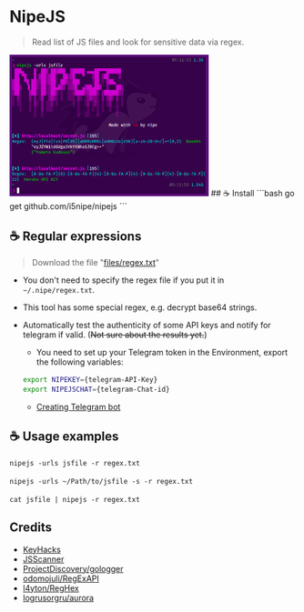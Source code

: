 # NipeJS

> Read list of JS files and look for sensitive data via regex. 
<img src="./files/NipeJS.png" alt="alt text" width="350"/>
## ☕ Install
```bash
go get github.com/i5nipe/nipejs
```

## ☕ Regular expressions
> Download the file "[files/regex.txt](https://github.com/i5nipe/nipejs/blob/master/files/regex.txt)"

- You don't need to specify the regex file if you put it in `~/.nipe/regex.txt`.

- This tool has some special regex, e.g. decrypt base64 strings.

- Automatically test the authenticity of some API keys and notify for telegram if valid. (~~Not sure about the results yet.~~)
  - You need to set up your Telegram token in the Environment, export the following variables:
  ```bash
  export NIPEKEY={telegram-API-Key}
  export NIPEJSCHAT={telegram-Chat-id}
  ```
  - [Creating Telegram bot](https://core.telegram.org/bots#3-how-do-i-create-a-bot)


## ☕ Usage examples

```
nipejs -urls jsfile -r regex.txt

nipejs -urls ~/Path/to/jsfile -s -r regex.txt

cat jsfile | nipejs -r regex.txt
```

## Credits

- [KeyHacks](https://github.com/streaak/keyhacks)
- [JSScanner](https://github.com/0x240x23elu/JSScanner)
- [ProjectDiscovery/gologger](https://github.com/projectdiscovery/gologger)
- [odomojuli/RegExAPI](https://github.com/odomojuli/RegExAPI)
- [l4yton/RegHex](https://github.com/l4yton/RegHex)
- [logrusorgru/aurora](https://github.com/logrusorgru/aurora)
